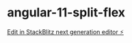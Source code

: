 # angular-11-split-flex

[Edit in StackBlitz next generation editor ⚡️](https://stackblitz.com/~/github.com/amit-pure/angular-11-split-flex)